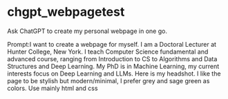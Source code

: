 # chgpt_webpagetest
Ask ChatGPT to create my personal webpage in one go.  

Prompt:I want to create a webpage for myself. I am a Doctoral Lecturer at Hunter College, New York. I teach Computer Science fundamental and advanced course, ranging from Introduction to CS to Algorithms and Data Structures and Deep Learning. My PhD is in Machine Learning, my current interests focus on Deep Learning and LLMs. Here is my headshot. I like the page to be stylish but modern/minimal, I prefer grey and sage green as colors. Use mainly html and css 
